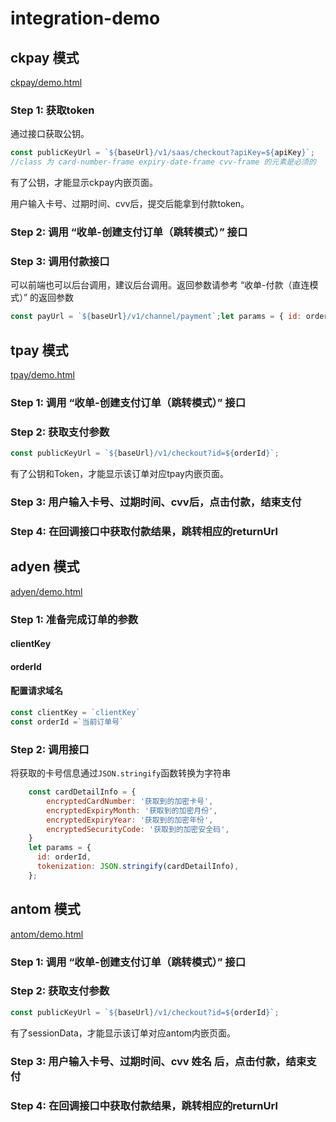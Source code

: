 # integration-demo

## ckpay 模式

[ckpay/demo.html](./ckpay/demo.html)

### Step 1: 获取token

通过接口获取公钥。

```javascript
const publicKeyUrl = `${baseUrl}/v1/saas/checkout?apiKey=${apiKey}`;
//class 为 card-number-frame expiry-date-frame cvv-frame 的元素是必须的

```

有了公钥，才能显示ckpay内嵌页面。

用户输入卡号、过期时间、cvv后，提交后能拿到付款token。

### Step 2: 调用 “收单-创建支付订单（跳转模式）” 接口

### Step 3: 调用付款接口

可以前端也可以后台调用，建议后台调用。返回参数请参考 “收单-付款（直连模式）” 的返回参数

```javascript
const payUrl = `${baseUrl}/v1/channel/payment`;let params = { id: orderId, tokenization: token,};
```

## tpay 模式

[tpay/demo.html](./tpay/demo.html)

### Step 1: 调用 “收单-创建支付订单（跳转模式）” 接口

### Step 2: 获取支付参数

```javascript
const publicKeyUrl = `${baseUrl}/v1/checkout?id=${orderId}`;

```

有了公钥和Token，才能显示该订单对应tpay内嵌页面。

### Step 3: 用户输入卡号、过期时间、cvv后，点击付款，结束支付

### Step 4: 在回调接口中获取付款结果，跳转相应的returnUrl

## adyen 模式

[adyen/demo.html](./adyen/demo.html)

### Step 1: 准备完成订单的参数

#### clientKey

#### orderId

#### 配置请求域名

```javascript
const clientKey = `clientKey`
const orderId =`当前订单号`
```

### Step 2: 调用接口

将获取的卡号信息通过`JSON.stringify`函数转换为字符串

```javascript
    const cardDetailInfo = {
        encryptedCardNumber: '获取到的加密卡号',
        encryptedExpiryMonth: '获取到的加密月份',
        encryptedExpiryYear: '获取到的加密年份',
        encryptedSecurityCode: '获取到的加密安全码',
    }
    let params = {
      id: orderId,
      tokenization: JSON.stringify(cardDetailInfo),
    };
```

## antom 模式

[antom/demo.html](./antom/demo.html)

### Step 1: 调用 “收单-创建支付订单（跳转模式）” 接口

### Step 2: 获取支付参数

```javascript
const publicKeyUrl = `${baseUrl}/v1/checkout?id=${orderId}`;

```

有了sessionData，才能显示该订单对应antom内嵌页面。

### Step 3: 用户输入卡号、过期时间、cvv 姓名 后，点击付款，结束支付

### Step 4: 在回调接口中获取付款结果，跳转相应的returnUrl


